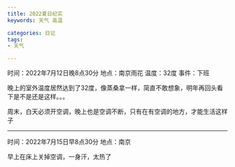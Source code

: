 ```yaml
---
title: 2022夏日纪实
keywords: 天气 高温

categories: 日记
tags:
- 天气

---
```



时间：2022年7月12日晚8点30分
地点：南京雨花
温度：32度
事件：下班


晚上的室外温度居然达到了32度，像蒸桑拿一样，简直不敢想象，明年再回头看下是不是还是这样。。。

周末，白天必须开空调，晚上也是空调不断，只有在有空调的地方，才能生活这样子

------
时间：2022年7月15日早8点30分
地点：南京

早上在床上关掉空调，一身汗，太热了
